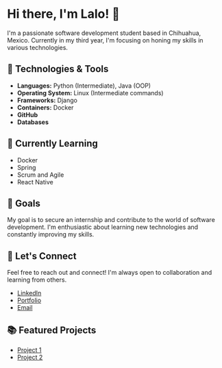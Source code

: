 # Hi there, I'm Lalo! 👋

I'm a passionate software development student based in Chihuahua, Mexico. Currently in my third year, I'm focusing on honing my skills in various technologies.

## 🔧 Technologies & Tools
- **Languages:** Python (Intermediate), Java (OOP)
- **Operating System:** Linux (Intermediate commands)
- **Frameworks:** Django
- **Containers:** Docker
- **GitHub**
- **Databases**

## 🌱 Currently Learning

- Docker
- Spring
- Scrum and Agile
- React Native

## 🚀 Goals
My goal is to secure an internship and contribute to the world of software development. I'm enthusiastic about learning new technologies and constantly improving my skills.

## 🤝 Let's Connect
Feel free to reach out and connect! I'm always open to collaboration and learning from others.

- [LinkedIn](https://www.linkedin.com/in/joseeduardonunez/)
- [Portfolio](https://lalonunez.tech/)
- [Email](mailto:eduardonunez975@gmail.com)


## 📚 Featured Projects
- [Project 1](link-to-project-1)
- [Project 2](link-to-project-2)


